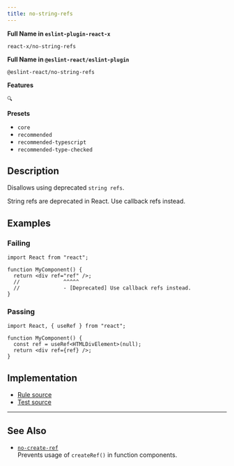 ```yaml
---
title: no-string-refs
---
```


**Full Name in `eslint-plugin-react-x`**

```plain copy
react-x/no-string-refs
```

**Full Name in `@eslint-react/eslint-plugin`**

```plain copy
@eslint-react/no-string-refs
```

**Features**

`🔍`

**Presets**

- `core`
- `recommended`
- `recommended-typescript`
- `recommended-type-checked`

## Description

Disallows using deprecated `string refs`.

String refs are deprecated in React. Use callback refs instead.

## Examples

### Failing

```tsx
import React from "react";

function MyComponent() {
  return <div ref="ref" />;
  //              ^^^^^
  //              - [Deprecated] Use callback refs instead.
}
```

### Passing

```tsx
import React, { useRef } from "react";

function MyComponent() {
  const ref = useRef<HTMLDivElement>(null);
  return <div ref={ref} />;
}
```

## Implementation

- [Rule source](https://github.com/Rel1cx/eslint-react/tree/main/packages/plugins/eslint-plugin-react-x/src/rules/no-string-refs.ts)
- [Test source](https://github.com/Rel1cx/eslint-react/tree/main/packages/plugins/eslint-plugin-react-x/src/rules/no-string-refs.spec.ts)

---

## See Also

- [`no-create-ref`](./no-create-ref)\
  Prevents usage of `createRef()` in function components.

